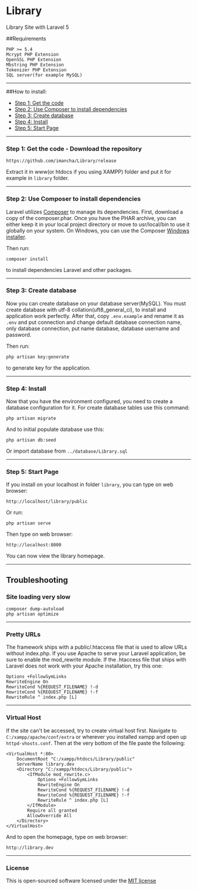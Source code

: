 # Library

Library Site with Laravel 5

##Requirements

	PHP >= 5.4
	Mcrypt PHP Extension
	OpenSSL PHP Extension
	Mbstring PHP Extension
	Tokenizer PHP Extension
	SQL server(for example MySQL)

-----
##How to install:
* [Step 1: Get the code](#step1)
* [Step 2: Use Composer to install dependencies](#step2)
* [Step 3: Create database](#step3)
* [Step 4: Install](#step4)
* [Step 5: Start Page](#step5)

-----
<a name="step1"></a>
### Step 1: Get the code - Download the repository

    https://github.com/imancha/Library/release

Extract it in www(or htdocs if you using XAMPP) folder and put it for example in `library` folder.

-----
<a name="step2"></a>
### Step 2: Use Composer to install dependencies

Laravel utilizes [Composer](http://getcomposer.org/) to manage its dependencies. First, download a copy of the composer.phar.
Once you have the PHAR archive, you can either keep it in your local project directory or move to
usr/local/bin to use it globally on your system.
On Windows, you can use the Composer [Windows installer](https://getcomposer.org/Composer-Setup.exe).

Then run:

    composer install

to install dependencies Laravel and other packages.

-----
<a name="step3"></a>
### Step 3: Create database

Now you can create database on your database server(MySQL). You must create database with utf-8 collation(uft8_general_ci), to install and application work perfectly.
After that, copy `.env.example` and rename it as `.env` and put connection and change default database connection name, only database connection, put name database, database username and password.

Then run:

    php artisan key:generate

to generate key for the application.

-----
<a name="step4"></a>
### Step 4: Install

Now that you have the environment configured, you need to create a database configuration for it. For create database tables use this command:

    php artisan migrate

And to initial populate database use this:

    php artisan db:seed

Or import database from `../database/Library.sql`

-----
<a name="step5"></a>
### Step 5: Start Page

If you install on your localhost in folder `library`, you can type on web browser:

	http://localhost/library/public

Or run:

	php artisan serve

Then type on web browser:

	http://localhost:8000

You can now view the library homepage.

-----
## Troubleshooting

### Site loading very slow

	composer dump-autoload
	php artisan optimize

-----
### Pretty URLs

The framework ships with a public/.htaccess file that is used to allow URLs without index.php. If you use Apache to serve your Laravel application, be sure to enable the mod_rewrite module. 
If the .htaccess file that ships with Laravel does not work with your Apache installation, try this one:

	Options +FollowSymLinks
	RewriteEngine On
	RewriteCond %{REQUEST_FILENAME} !-d
	RewriteCond %{REQUEST_FILENAME} !-f
	RewriteRule ^ index.php [L]

-----
### Virtual Host

If the site can't be accessed, try to create virtual host first. Navigate to `C:/xampp/apache/conf/extra` or wherever you installed xampp and open up `httpd-vhosts.conf`.
Then at the very bottom of the file paste the following:

	<VirtualHost *:80>
		DocumentRoot "C:/xampp/htdocs/Library/public"
		ServerName library.dev
		<Directory "C:/xampp/htdocs/Library/public">
			<IfModule mod_rewrite.c>
				Options +FollowSymLinks
				RewriteEngine On
				RewriteCond %{REQUEST_FILENAME} !-d
				RewriteCond %{REQUEST_FILENAME} !-f
				RewriteRule ^ index.php [L]
			</IfModule>
			Require all granted
			AllowOverride All
		</Directory>
	</VirtualHost>

And to open the homepage, type on web browser:

	http://library.dev
	
-----
### License

This is open-sourced software licensed under the [MIT license](http://opensource.org/licenses/MIT)
